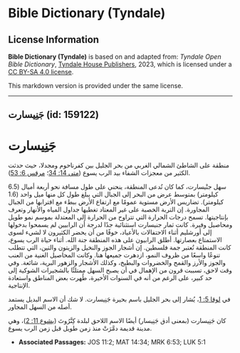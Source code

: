 # Bible Dictionary (Tyndale)

## License Information

**Bible Dictionary (Tyndale)** is based on and adapted from: _Tyndale Open Bible Dictionary_, [Tyndale House Publishers](https://tyndaleopenresources.com/), 2023, which is licensed under a [CC BY-SA 4.0 license](https://creativecommons.org/licenses/by-sa/4.0/legalcode.en).

This markdown version is provided under the same license.



--------------------------------

## جَنِيسارت (id: 159122)

جَنِيسارت
=========

منطقة على الشاطئ الشمالي الغربي من بحر الجليل بين كفرناحوم ومجدلا، حيث حدثت الكثير من معجزات الشفاء بيد الرب يسوع ([متى 14: 34](https://ref.ly/Matt14:34)؛ [مرقس 6: 53](https://ref.ly/Mark6:53)).

سهل جنْيسارت، كما كان تُدعى المنطقة، ينحني على طول مسافة نحو أربعة أميال (6\.5 كيلومتر) بمتوسط ​​عرض من البحر إلى الجبال التي يبلغ طول كل منها ميل واحد (1\.6 كيلومتر). تضاريس الأرض مستوية عمومًا مع ارتفاع الأرض ببطء مع اقترابها من الجبال المجاورة. إن التربة الخصبة على غير المعتاد تغطيها جداول المياه والأنهار وتعرف بإنتاجيتها. تسمح درجات الحرارة التي تتراوح من الحرارة إلى المعتدلة بموسم نمو طويل ومحاصيل وفيرة. كانت ثمار جنيسارت استثنائية جدًا لدرجة أن الرابيين لم يسمحوا بدخولها إلى أورشليم أثناء الاحتفالات بالأعياد، خوفًا من أن يحضر الكثيرون لا لشيء لسوى الاستمتاع بعصارتها. أطلق الرابيون على هذه المنطقة جنة الله. أثناء حياة الرب يسوع، كانت المنطقة تُعتبر جمة فلسطين. إن أشجار الجوز والنخيل والزيتون والتين، التي تتطلب تنوعًا واسعًا من ظروف النمو، ازدهرت جميعها هنا. وكانت المحاصيل الغنية من العنب والجوز والأرز والقمح والخضروات والبطيخ، وكذلك الأشجار والزهور البرية، شائعة. وفي وقت لاحق، تسببت قرون من الإهمال في أن يصبح السهل ممتلئًا بالشجيرات الشوكية إلى حد كبير، على الرغم من أنه في السنوات الأخيرة، طُهرت بعض المناطق واستعادة الإنتاجية.

في [لوقا 5: 1](https://ref.ly/Luke5:1)، يُشار إلى بحر الجليل باسم بحيرة جَنِيسارت. لا شك أن الاسم البديل يستمد أصله من السهل المجاور.

كان جَنِيسارت (بمعنى أدق جَنِيسار) أيضًا الاسم اللاحق لبلدة كِنَّرُوتَ ([يشوع 11: 2](https://ref.ly/Josh11:2))، وهي مدينة قديمة دمَّرَتْ منذ زمن طويل قبل زمن الرب يسوع.

* **Associated Passages:** JOS 11:2; MAT 14:34; MRK 6:53; LUK 5:1

